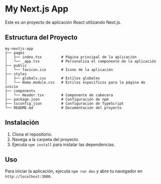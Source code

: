 # My Next.js App

Este es un proyecto de aplicación React utilizando Next.js.

## Estructura del Proyecto

```
my-nextjs-app
├── pages
│   ├── index.tsx         # Página principal de la aplicación
│   └── _app.tsx          # Personaliza el componente de la aplicación
├── public
│   └── favicon.ico       # Ícono de la aplicación
├── styles
│   ├── globals.css       # Estilos globales
│   └── Home.module.css   # Estilos específicos para la página de inicio
├── components
│   └── Header.tsx        # Componente de cabecera
├── package.json          # Configuración de npm
├── tsconfig.json         # Configuración de TypeScript
└── README.md             # Documentación del proyecto
```

## Instalación

1. Clona el repositorio.
2. Navega a la carpeta del proyecto.
3. Ejecuta `npm install` para instalar las dependencias.

## Uso

Para iniciar la aplicación, ejecuta `npm run dev` y abre tu navegador en `http://localhost:3000`.